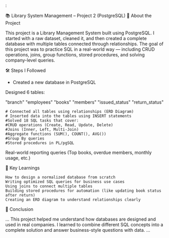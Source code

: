 :

📚 Library System Management – Project 2 (PostgreSQL)
📖 About the Project

This project is a Library Management System built using PostgreSQL.
I started with a raw dataset, cleaned it, and then created a complete database with multiple tables connected through relationships.
The goal of this project was to practice SQL in a real-world way — including CRUD operations, joins, group functions, stored procedures, and solving company-level queries.

🛠 Steps I Followed

* Created a new database in PostgreSQL

Designed 6 tables:

"branch"
"employees"
"books"
"members"
"issued_status"
"return_status"

    # Connected all tables using relationships (ERD Diagram)
    # Inserted data into the tables using INSERT statements
    #Solved 18 SQL tasks that cover:
    #CRUD operations (Create, Read, Update, Delete)
    #Joins (Inner, Left, Multi-Join)
    #Aggregate functions (SUM(), COUNT(), AVG())
    #Group By queries
    #Stored procedures in PL/pgSQL

Real-world reporting queries (Top books, overdue members, monthly usage, etc.)

🔑 Key Learnings

    How to design a normalized database from scratch
    Writing optimized SQL queries for business use cases
    Using joins to connect multiple tables
    Building stored procedures for automation (like updating book status after return)
    Creating an ERD diagram to understand relationships clearly

📌 Conclusion

...
    This project helped me understand how databases are designed and used in real companies.
    I learned to combine different SQL concepts into a complete solution and answer business-style questions with data.
...
